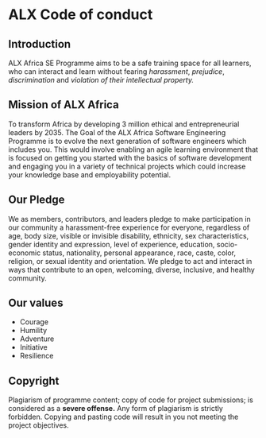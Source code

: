 # ALX Code of conduct

## Introduction

  ALX Africa SE Programme aims to be a safe training space for all learners, who can interact and learn without fearing _harassment_, _prejudice_, _discrimination_ and _violation of their intellectual property._

## Mission of ALX Africa
To transform Africa by developing 3 million ethical and entrepreneurial leaders by 2035. The Goal of the ALX Africa Software Engineering Programme is to evolve the next generation of software engineers which includes you. This would involve enabling an agile learning environment that is focused on getting you started with the basics of software development and engaging you in a variety of technical projects which could increase your knowledge base and employability potential.

## Our Pledge
We as members, contributors, and leaders pledge to make participation in our community a harassment-free experience for everyone, regardless of age, body size, visible or invisible disability, ethnicity, sex characteristics, gender identity and expression, level of experience, education, socio-economic status, nationality, personal appearance, race, caste, color, religion, or sexual identity and orientation. We pledge to act and interact in ways that contribute to an open, welcoming, diverse, inclusive, and healthy community.

## Our values
* Courage
* Humility
* Adventure
* Initiative
* Resilience

## Copyright
Plagiarism of programme content; copy of code for project submissions; is considered as a **severe offense.** Any form of plagiarism is strictly forbidden. Copying and pasting code will result in you not meeting the project objectives. 
